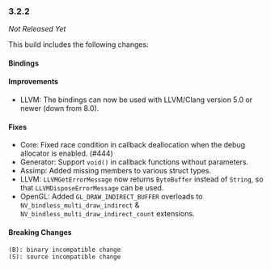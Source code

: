 ### 3.2.2

_Not Released Yet_

This build includes the following changes:

#### Bindings

#### Improvements

- LLVM: The bindings can now be used with LLVM/Clang version 5.0 or newer (down from 8.0).

#### Fixes

- Core: Fixed race condition in callback deallocation when the debug allocator is enabled. (#444)
- Generator: Support `void()` in callback functions without parameters. 
- Assimp: Added missing members to various struct types.
- LLVM: `LLVMGetErrorMessage` now returns `ByteBuffer` instead of `String`, so that `LLVMDisposeErrorMessage` can be used.
- OpenGL: Added `GL_DRAW_INDIRECT_BUFFER` overloads to `NV_bindless_multi_draw_indirect` & `NV_bindless_multi_draw_indirect_count` extensions.

#### Breaking Changes

```
(B): binary incompatible change
(S): source incompatible change
```
